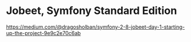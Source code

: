 Jobeet, Symfony Standard Edition
========================


https://medium.com/@dragosholban/symfony-2-8-jobeet-day-1-starting-up-the-project-9e9c2e70c6ab

